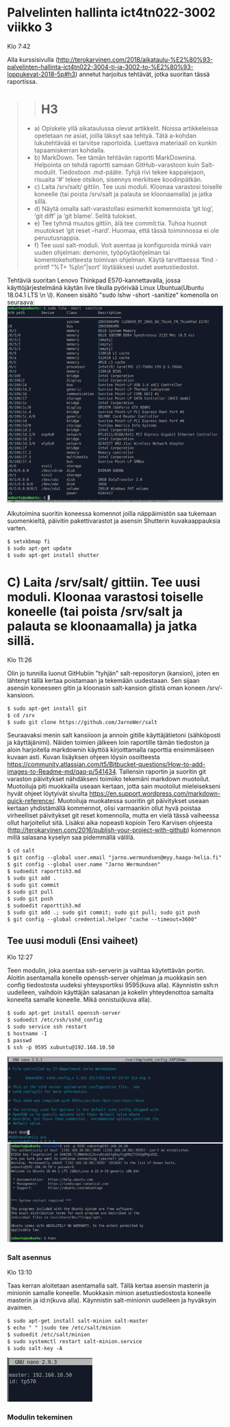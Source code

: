 # Palvelinten hallinta ict4tn022-3002 viikko 3
Klo 7:42

Alla kurssisivulla (http://terokarvinen.com/2018/aikataulu-%E2%80%93-palvelinten-hallinta-ict4tn022-3004-ti-ja-3002-to-%E2%80%93-loppukevat-2018-5p#h3) annetut harjoitus tehtävät, jotka suoritan tässä raportissa.
>>	# H3
>*	a) Opiskele yllä aikataulussa olevat artikkelit. Noissa artikkeleissa opetetaan ne asiat, joilla läksyt saa tehtyä. Tätä a-kohdan lukutehtävää ei tarvitse raportoida. Luettava materiaali on kunkin tapaamiskerran kohdalla.
>*	b) MarkDown. Tee tämän tehtävän raportti MarkDownina. Helpointa on tehdä raportti samaan GitHub-varastoon kuin Salt-modulit. Tiedostoon .md-pääte. Tyhjä rivi tekee kappalejaon, risuaita ‘#’ tekee otsikon, sisennys merkitsee koodinpätkän.
>*	c) Laita /srv/salt/ gittiin. Tee uusi moduli. Kloonaa varastosi toiselle koneelle (tai poista /srv/salt ja palauta se kloonaamalla) ja jatka sillä.
>*	d) Näytä omalla salt-varastollasi esimerkit komennoista ‘git log’, ‘git diff’ ja ‘git blame’. Selitä tulokset.
>*	e) Tee tyhmä muutos gittiin, älä tee commit:tia. Tuhoa huonot muutokset ‘git reset –hard’. Huomaa, että tässä toiminnossa ei ole peruutusnappia.
>*	f) Tee uusi salt-moduli. Voit asentaa ja konfiguroida minkä vain uuden ohjelman: demonin, työpöytäohjelman tai komentokehotteesta toimivan ohjelman. Käytä tarvittaessa ‘find -printf “%T+ %p\n”|sort’ löytääksesi uudet asetustiedostot.

Tehtäviä suoritan Lenovo Thinkpad E570-kannettavalla, jossa käyttöjärjestelmänä käytän live tikulla pyörivää Linux Ubuntua(Ubuntu 18.04.1 LTS \n \l). Koneen sisältö "sudo lshw -short -sanitize" komenolla on seuraava:
![koneen sisältö](img/Selection_001.png)

Alkutoimina suoritin koneessa komennot joilla näppäimistön saa tukemaan suomenkieltä, päivitin pakettivarastot ja asensin Shutterin kuvakaappauksia varten.
```
$ setxkbmap fi
$ sudo apt-get update
$ sudo apt-get install shutter
```

# C) Laita /srv/salt/ gittiin. Tee uusi moduli. Kloonaa varastosi toiselle koneelle (tai poista /srv/salt ja palauta se kloonaamalla) ja jatka sillä.
Klo 11:26

Olin jo tunnilla luonut GitHubiin "tyhjän" salt-repositoryn (kansion), joten en lähtenyt tällä kertaa poistamaan ja tekemään uudestaaan. Sen sijaan asensin koneeseen gitin ja kloonasin salt-kansion gitistä oman koneen /srv/-kansioon.
```
$ sudo apt-get install git
$ cd /srv
$ sudo git clone https://github.com/JarnoWer/salt
```
Seuraavaksi menin salt kansiioon ja annoin gitille käyttäjätietoni (sähköposti ja käyttäjänimi). Näiden toimien jälkeen loin raportille tämän tiedoston ja aloin harjoitella markdownin käyttöä kirjoittamalla raporttia ensimmäiseen kuvaan asti. Kuvan lisäyksen ohjeen löysin osoitteesta https://community.atlassian.com/t5/Bitbucket-questions/How-to-add-images-to-Readme-md/qaq-p/541434. Tallensin raportin ja suoritin git varaston päivitykset nähdäkseni toimiiko tekemäni markdown muotoilut. Muotoiluja piti muokkailla useaan kertaan, jotta sain muotoilut mieleisekseni hyvät ohjeet löytyivät sivulta https://en.support.wordpress.com/markdown-quick-reference/. Muotoiluja muokatessa suoritin git päivitykset useaan kertaan yhdistämällä kommennot, olisi varmaankin ollut hyvä poistaa virheelliset päivitykset git reset komennolla, mutta en vielä tässä vaiheessa ollut harjoitellut sitä. Lisäksi aika nopeasti kopioin Tero Karvisen ohjeesta (http://terokarvinen.com/2016/publish-your-project-with-github) komennon millä salasana kyselyn saa pidemmällä välillä. 
 
```
$ cd salt
$ git config --global user.email "jarno.wermundsen@myy.haaga-helia.fi"
$ git config --global user.name "Jarno Wermundsen"
$ sudoedit raporttih3.md
$ sudo git add .
$ sudo git commit
$ sudo git pull
$ sudo git push
$ sudoedit raporttih3.md
$ sudo git add .; sudo git commit; sudo git pull; sudo git push
$ git config --global credential.helper "cache --timeout=3600"
```

## Tee uusi moduli (Ensi vaiheet)
Klo 12:27

Teen modulin, joka asentaa ssh-serverin ja vaihtaa käytettävän portin. Aloitin asentamalla konelle openssh-server ohjelman ja muokkasin sen config tiedostosta uudeksi yhteysportiksi 9595(kuva alla). Käynnistin ssh:n uudelleen, vaihdoin käyttäjän salasanan ja kokelin yhteydenottoa samalta koneelta samalle koneelle. Mikä onnistui(kuva alla).
```
$ sudo apt-get install openssh-server 
$ sudoedit /etc/ssh/sshd_config 
$ sudo service ssh restart
$ hostname -I
$ passwd
$ ssh -p 9595 xubuntu@192.168.10.50 
```
![ssh config tiedosto](img/Selection_002.png)
![Onnistunut ssh-yhteys](img/Selection_003.png)

### Salt asennus
Klo 13:10

Taas kerran aloitetaan asentamalla salt. Tällä kertaa asensin masterin ja minionin samalle koneelle. Muokkasin minion asetustiedostosta koneelle masterin ja id:n(kuva alla). Käynnistin salt-minionin uudelleen ja hyväksyin avaimen. 
```
$ sudo apt-get install salt-minion salt-master
$ echo " " |sudo tee /etc/salt/minion 
$ sudoedit /etc/salt/minion
$ sudo systemctl restart salt-minion.service 
$ sudo salt-key -A
```
![minion config](img/Selection_004.png)

### Modulin tekeminen
